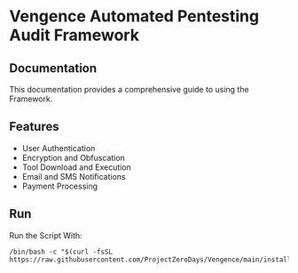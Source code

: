 # Vengence Automated Pentesting Audit Framework 

## Documentation

This documentation provides a comprehensive guide to using the Framework. 

## Features

- User Authentication
- Encryption and Obfuscation
- Tool Download and Execution
- Email and SMS Notifications
- Payment Processing

## Run

Run the Script With:

    /bin/bash -c "$(curl -fsSL https://raw.githubusercontent.com/ProjectZeroDays/Vengence/main/install.sh)"

    
